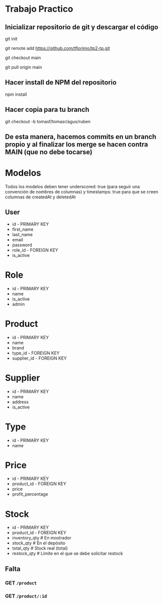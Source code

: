 # Trabajo Practico

## Inicializar repositorio de git y descargar el código

git init 

git remote add https://github.com/tflorimo/tp2-tp.git

git checkout main

git pull origin main

## Hacer install de NPM del repositorio

npm install

## Hacer copia para tu branch

git checkout -b tomasf/tomasr/agus/ruben

## De esta manera, hacemos commits en un branch propio y al finalizar los merge se hacen contra MAIN (que no debe tocarse)

# Modelos
Todos los modelos deben tener underscored: true (para seguir una convención de nombres de columnas) y timestamps: true para que se creen columnas de createdAt y deletedAt

## User				
- id - PRIMARY KEY
- first_name	
- last_name	
- email
- password
- role_id - FOREIGN KEY
- is_active

# Role						
- id - PRIMARY KEY
- name	
- is_active
- admin

# Product
- id - PRIMARY KEY
- name
- brand
- type_id - FOREIGN KEY
- supplier_id - FOREIGN KEY

# Supplier
- id - PRIMARY KEY
- name 
- address
- is_active

# Type
- id - PRIMARY KEY
- name

# Price
- id - PRIMARY KEY
- product_id - FOREIGN KEY
- price
- profit_percentage

# Stock
- id - PRIMARY KEY
- product_id - FOREIGN KEY
- inventory_qty # En mostrador
- stock_qty # En el depósito
- total_qty # Stock real (total)
- restock_qty # Límite en el que se debe solicitar restock

## Falta

### GET `/product`
### GET `/product/:id`
